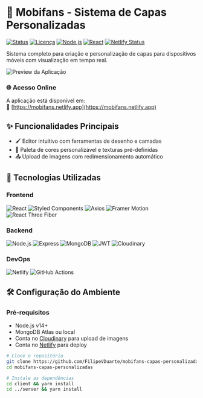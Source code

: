 # 🎨 Mobifans - Sistema de Capas Personalizadas

[![Status](https://img.shields.io/badge/status-em%20desenvolvimento-yellow)]()
[![Licença](https://img.shields.io/github/license/FilipeVDuarte/mobifans-capas-personalizadas)]()
[![Node.js](https://img.shields.io/badge/Node.js-14%2B-brightgreen)]()
[![React](https://img.shields.io/badge/React-17%2B-blue)]()
[![Netlify Status](https://api.netlify.com/api/v1/badges/2575eba2-1b06-4db8-af73-a7d0db2eabaa/deploy-status)](https://app.netlify.com/sites/mobifans/deploys)

Sistema completo para criação e personalização de capas para dispositivos móveis com visualização em tempo real.

![Preview da Aplicação](https://mobifans.netlify.app/preview.jpg) <!-- Adicione um screenshot real -->

### 🌐 Acesso Online
A aplicação está disponível em:  
🔗 [https://mobifans.netlify.app](https://mobifans.netlify.app)  

## ✨ Funcionalidades Principais

- 🖌️ Editor intuitivo com ferramentas de desenho e camadas
- 🎨 Paleta de cores personalizável e texturas pré-definidas
- 📤 Upload de imagens com redimensionamento automático


## 🚀 Tecnologias Utilizadas

### Frontend
![React](https://img.shields.io/badge/React-20232A?style=for-the-badge&logo=react&logoColor=61DAFB)
![Styled Components](https://img.shields.io/badge/styled--components-DB7093?style=for-the-badge&logo=styled-components&logoColor=white)
![Axios](https://img.shields.io/badge/Axios-5A29E4?style=for-the-badge)
![Framer Motion](https://img.shields.io/badge/Framer_Motion-0055FF?style=for-the-badge)
![React Three Fiber](https://img.shields.io/badge/React_Three_Fiber-000000?style=for-the-badge)

### Backend
![Node.js](https://img.shields.io/badge/Node.js-43853D?style=for-the-badge&logo=node.js&logoColor=white)
![Express](https://img.shields.io/badge/Express-000000?style=for-the-badge&logo=express&logoColor=white)
![MongoDB](https://img.shields.io/badge/MongoDB-4EA94B?style=for-the-badge&logo=mongodb&logoColor=white)
![JWT](https://img.shields.io/badge/JWT-000000?style=for-the-badge&logo=JSON%20web%20tokens)
![Cloudinary](https://img.shields.io/badge/Cloudinary-3448C5?style=for-the-badge)

### DevOps
![Netlify](https://img.shields.io/badge/Netlify-00C7B7?style=for-the-badge&logo=netlify&logoColor=white)
![GitHub Actions](https://img.shields.io/badge/GitHub_Actions-2088FF?style=for-the-badge&logo=github-actions&logoColor=white)

## 🛠️ Configuração do Ambiente

### Pré-requisitos
- Node.js v14+
- MongoDB Atlas ou local
- Conta no [Cloudinary](https://cloudinary.com/) para upload de imagens
- Conta no [Netlify](https://www.netlify.com/) para deploy

```bash
# Clone o repositório
git clone https://github.com/FilipeVDuarte/mobifans-capas-personalizadas.git
cd mobifans-capas-personalizadas

# Instale as dependências
cd client && yarn install
cd ../server && yarn install
